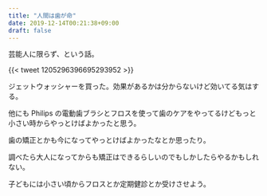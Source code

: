 ```yaml
---
title: "人間は歯が命"
date: 2019-12-14T00:21:38+09:00
draft: false
---
```


芸能人に限らず、という話。

{{< tweet 1205296396695293952 >}}

ジェットウォッシャーを買った。効果があるかは分からないけど効いてる気はする。

他にも Philips の電動歯ブラシとフロスを使って歯のケアをやってるけどもっと小さい時からやっとけばよかったと思う。

歯の矯正とかも今になってやっとけばよかったなとか思ったり。

調べたら大人になってからも矯正はできるらしいのでもしかしたらやるかもしれない。


子どもには小さい頃からフロスとか定期健診とか受けさせよう。
